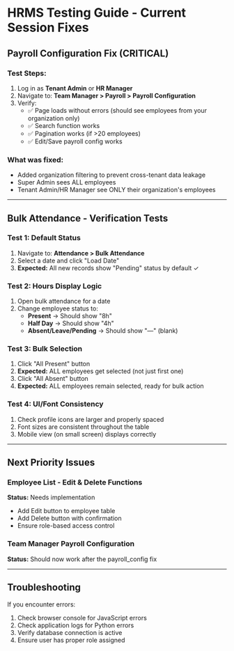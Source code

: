 # HRMS Testing Guide - Current Session Fixes

## Payroll Configuration Fix (CRITICAL)

### Test Steps:
1. Log in as **Tenant Admin** or **HR Manager**
2. Navigate to: **Team Manager > Payroll > Payroll Configuration**
3. Verify:
   - ✅ Page loads without errors (should see employees from your organization only)
   - ✅ Search function works
   - ✅ Pagination works (if >20 employees)
   - ✅ Edit/Save payroll config works

### What was fixed:
- Added organization filtering to prevent cross-tenant data leakage
- Super Admin sees ALL employees
- Tenant Admin/HR Manager see ONLY their organization's employees

---

## Bulk Attendance - Verification Tests

### Test 1: Default Status
1. Navigate to: **Attendance > Bulk Attendance**
2. Select a date and click "Load Date"
3. **Expected:** All new records show "Pending" status by default ✓

### Test 2: Hours Display Logic
1. Open bulk attendance for a date
2. Change employee status to:
   - **Present** → Should show "8h"
   - **Half Day** → Should show "4h"
   - **Absent/Leave/Pending** → Should show "—" (blank)

### Test 3: Bulk Selection
1. Click "All Present" button
2. **Expected:** ALL employees get selected (not just first one)
3. Click "All Absent" button
4. **Expected:** ALL employees remain selected, ready for bulk action

### Test 4: UI/Font Consistency
1. Check profile icons are larger and properly spaced
2. Font sizes are consistent throughout the table
3. Mobile view (on small screen) displays correctly

---

## Next Priority Issues

### Employee List - Edit & Delete Functions
**Status:** Needs implementation
- Add Edit button to employee table
- Add Delete button with confirmation
- Ensure role-based access control

### Team Manager Payroll Configuration
**Status:** Should now work after the payroll_config fix

---

## Troubleshooting

If you encounter errors:
1. Check browser console for JavaScript errors
2. Check application logs for Python errors
3. Verify database connection is active
4. Ensure user has proper role assigned
